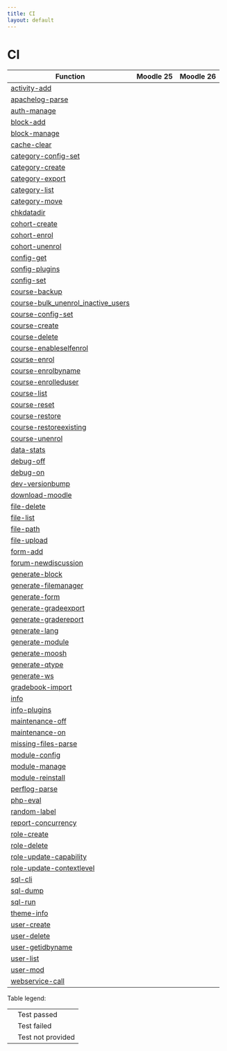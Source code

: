 ```yaml
---
title: CI
layout: default
---
```


CI
========
<div class="table-responsive">
    <table class="table table-striped table-bordered table-hover">
    <thead>
      <tr>
        <th>Function</th>
		<th>Moodle 25</th>		
		<th>Moodle 26</th>
	  </tr>
    </thead>
    <tbody>
    	<tr>
		<td><a href="/commands/#activity-add ">activity-add</td>
		<td><i class="fa fa-check"></i></td>
		<td><i class="fa fa-check"></i></td>
	</tr>
	<tr>
		<td><a href="/commands/#apachelog-parse ">apachelog-parse</td>
		<td><i class="fa fa-ban"></i></td>
		<td><i class="fa fa-ban"></i></td>
	</tr>
	<tr>
		<td><a href="/commands/#auth-manage ">auth-manage</td>
		<td><i class="fa fa-check"></i></td>
		<td><i class="fa fa-check"></i></td>
	</tr>
	<tr>
		<td><a href="/commands/#block-add ">block-add</td>
		<td><i class="fa fa-check"></i></td>
		<td><i class="fa fa-check"></i></td>
	</tr>
	<tr>
		<td><a href="/commands/#block-manage ">block-manage</td>
		<td><i class="fa fa-check"></i></td>
		<td><i class="fa fa-check"></i></td>
	</tr>
	<tr>
		<td><a href="/commands/#cache-clear ">cache-clear</td>
		<td><i class="fa fa-ban"></i></td>
		<td><i class="fa fa-ban"></i></td>
	</tr>
	<tr>
		<td><a href="/commands/#category-config-set ">category-config-set</td>
		<td><i class="fa fa-ban"></i></td>
		<td><i class="fa fa-ban"></i></td>
	</tr>
	<tr>
		<td><a href="/commands/#category-create ">category-create</td>
		<td><i class="fa fa-check"></i></td>
		<td><i class="fa fa-check"></i></td>
	</tr>
	<tr>
		<td><a href="/commands/#category-export ">category-export</td>
		<td><i class="fa fa-check"></i></td>
		<td><i class="fa fa-check"></i></td>
	</tr>
	<tr>
		<td><a href="/commands/#category-list ">category-list</td>
		<td><i class="fa fa-check"></i></td>
		<td><i class="fa fa-check"></i></td>
	</tr>
	<tr>
		<td><a href="/commands/#category-move ">category-move</td>
		<td><i class="fa fa-times"></i></td>
		<td><i class="fa fa-check"></i></td>
	</tr>
	<tr>
		<td><a href="/commands/#chkdatadir ">chkdatadir</td>
		<td><i class="fa fa-check"></i></td>
		<td><i class="fa fa-check"></i></td>
	</tr>
	<tr>
		<td><a href="/commands/#cohort-create ">cohort-create</td>
		<td><i class="fa fa-check"></i></td>
		<td><i class="fa fa-check"></i></td>
	</tr>
	<tr>
		<td><a href="/commands/#cohort-enrol ">cohort-enrol</td>
		<td><i class="fa fa-times"></i></td>
		<td><i class="fa fa-times"></i></td>
	</tr>
	<tr>
		<td><a href="/commands/#cohort-unenrol ">cohort-unenrol</td>
		<td><i class="fa fa-check"></i></td>
		<td><i class="fa fa-check"></i></td>
	</tr>
	<tr>
		<td><a href="/commands/#config-get ">config-get</td>
		<td><i class="fa fa-check"></i></td>
		<td><i class="fa fa-check"></i></td>
	</tr>
	<tr>
		<td><a href="/commands/#config-plugins ">config-plugins</td>
		<td><i class="fa fa-check"></i></td>
		<td><i class="fa fa-check"></i></td>
	</tr>
	<tr>
		<td><a href="/commands/#config-set ">config-set</td>
		<td><i class="fa fa-check"></i></td>
		<td><i class="fa fa-check"></i></td>
	</tr>
	<tr>
		<td><a href="/commands/#course-backup ">course-backup</td>
		<td><i class="fa fa-check"></i></td>
		<td><i class="fa fa-check"></i></td>
	</tr>
	<tr>
		<td><a href="/commands/#course-bulk_unenrol_inactive_users ">course-bulk_unenrol_inactive_users</td>
		<td><i class="fa fa-ban"></i></td>
		<td><i class="fa fa-ban"></i></td>
	</tr>
	<tr>
		<td><a href="/commands/#course-config-set ">course-config-set</td>
		<td><i class="fa fa-check"></i></td>
		<td><i class="fa fa-check"></i></td>
	</tr>
	<tr>
		<td><a href="/commands/#course-create ">course-create</td>
		<td><i class="fa fa-check"></i></td>
		<td><i class="fa fa-check"></i></td>
	</tr>
	<tr>
		<td><a href="/commands/#course-delete ">course-delete</td>
		<td><i class="fa fa-check"></i></td>
		<td><i class="fa fa-check"></i></td>
	</tr>
	<tr>
		<td><a href="/commands/#course-enableselfenrol ">course-enableselfenrol</td>
		<td><i class="fa fa-check"></i></td>
		<td><i class="fa fa-check"></i></td>
	</tr>
	<tr>
		<td><a href="/commands/#course-enrol ">course-enrol</td>
		<td><i class="fa fa-times"></i></td>
		<td><i class="fa fa-check"></i></td>
	</tr>
	<tr>
		<td><a href="/commands/#course-enrolbyname ">course-enrolbyname</td>
		<td><i class="fa fa-times"></i></td>
		<td><i class="fa fa-check"></i></td>
	</tr>
	<tr>
		<td><a href="/commands/#course-enrolleduser ">course-enrolleduser</td>
		<td><i class="fa fa-times"></i></td>
		<td><i class="fa fa-check"></i></td>
	</tr>
	<tr>
		<td><a href="/commands/#course-list ">course-list</td>
		<td><i class="fa fa-check"></i></td>
		<td><i class="fa fa-check"></i></td>
	</tr>
	<tr>
		<td><a href="/commands/#course-reset ">course-reset</td>
		<td><i class="fa fa-times"></i></td>
		<td><i class="fa fa-times"></i></td>
	</tr>
	<tr>
		<td><a href="/commands/#course-restore ">course-restore</td>
		<td><i class="fa fa-times"></i></td>
		<td><i class="fa fa-times"></i></td>
	</tr>
	<tr>
		<td><a href="/commands/#course-restoreexisting ">course-restoreexisting</td>
		<td><i class="fa fa-ban"></i></td>
		<td><i class="fa fa-ban"></i></td>
	</tr>
	<tr>
		<td><a href="/commands/#course-unenrol ">course-unenrol</td>
		<td><i class="fa fa-times"></i></td>
		<td><i class="fa fa-check"></i></td>
	</tr>
	<tr>
		<td><a href="/commands/#data-stats ">data-stats</td>
		<td><i class="fa fa-times"></i></td>
		<td><i class="fa fa-times"></i></td>
	</tr>
	<tr>
		<td><a href="/commands/#debug-off ">debug-off</td>
		<td><i class="fa fa-check"></i></td>
		<td><i class="fa fa-check"></i></td>
	</tr>
	<tr>
		<td><a href="/commands/#debug-on ">debug-on</td>
		<td><i class="fa fa-times"></i></td>
		<td><i class="fa fa-times"></i></td>
	</tr>
	<tr>
		<td><a href="/commands/#dev-versionbump ">dev-versionbump</td>
		<td><i class="fa fa-ban"></i></td>
		<td><i class="fa fa-ban"></i></td>
	</tr>
	<tr>
		<td><a href="/commands/#download-moodle ">download-moodle</td>
		<td><i class="fa fa-times"></i></td>
		<td><i class="fa fa-times"></i></td>
	</tr>
	<tr>
		<td><a href="/commands/#file-delete ">file-delete</td>
		<td><i class="fa fa-check"></i></td>
		<td><i class="fa fa-check"></i></td>
	</tr>
	<tr>
		<td><a href="/commands/#file-list ">file-list</td>
		<td><i class="fa fa-times"></i></td>
		<td><i class="fa fa-check"></i></td>
	</tr>
	<tr>
		<td><a href="/commands/#file-path ">file-path</td>
		<td><i class="fa fa-check"></i></td>
		<td><i class="fa fa-check"></i></td>
	</tr>
	<tr>
		<td><a href="/commands/#file-upload ">file-upload</td>
		<td><i class="fa fa-check"></i></td>
		<td><i class="fa fa-check"></i></td>
	</tr>
	<tr>
		<td><a href="/commands/#form-add ">form-add</td>
		<td><i class="fa fa-check"></i></td>
		<td><i class="fa fa-check"></i></td>
	</tr>
	<tr>
		<td><a href="/commands/#forum-newdiscussion ">forum-newdiscussion</td>
		<td><i class="fa fa-check"></i></td>
		<td><i class="fa fa-check"></i></td>
	</tr>
	<tr>
		<td><a href="/commands/#generate-block ">generate-block</td>
		<td><i class="fa fa-check"></i></td>
		<td><i class="fa fa-check"></i></td>
	</tr>
	<tr>
		<td><a href="/commands/#generate-filemanager ">generate-filemanager</td>
		<td><i class="fa fa-check"></i></td>
		<td><i class="fa fa-check"></i></td>
	</tr>
	<tr>
		<td><a href="/commands/#generate-form ">generate-form</td>
		<td><i class="fa fa-check"></i></td>
		<td><i class="fa fa-check"></i></td>
	</tr>
	<tr>
		<td><a href="/commands/#generate-gradeexport">generate-gradeexport</td>
		<td><i class="fa fa-check"></i></td>
		<td><i class="fa fa-check"></i></td>
	</tr>
	<tr>
		<td><a href="/commands/#generate-gradereport ">generate-gradereport</td>
		<td><i class="fa fa-check"></i></td>
		<td><i class="fa fa-check"></i></td>
	</tr>
	<tr>
		<td><a href="/commands/#generate-lang ">generate-lang</td>
		<td><i class="fa fa-ban"></i></td>
		<td><i class="fa fa-ban"></i></td>
	</tr>
	<tr>
		<td><a href="/commands/#generate-module ">generate-module</td>
		<td><i class="fa fa-check"></i></td>
		<td><i class="fa fa-check"></i></td>
	</tr>
	<tr>
		<td><a href="/commands/#generate-moosh ">generate-moosh</td>
		<td><i class="fa fa-ban"></i></td>
		<td><i class="fa fa-ban"></i></td>
	</tr>
	<tr>
		<td><a href="/commands/#generate-qtype ">generate-qtype</td>
		<td><i class="fa fa-times"></i></td>
		<td><i class="fa fa-times"></i></td>
	</tr>
	<tr>
		<td><a href="/commands/#generate-ws ">generate-ws</td>
		<td><i class="fa fa-ban"></i></td>
		<td><i class="fa fa-ban"></i></td>
	</tr>
	<tr>
		<td><a href="/commands/#gradebook-import ">gradebook-import</td>
		<td><i class="fa fa-ban"></i></td>
		<td><i class="fa fa-ban"></i></td>
	</tr>
	<tr>
		<td><a href="/commands/#info ">info</td>
		<td><i class="fa fa-check"></i></td>
		<td><i class="fa fa-check"></i></td>
	</tr>
	<tr>
		<td><a href="/commands/#info-plugins ">info-plugins</td>
		<td><i class="fa fa-times"></i></td>
		<td><i class="fa fa-check"></i></td>
	</tr>
	<tr>
		<td><a href="/commands/#maintenance-off ">maintenance-off</td>
		<td><i class="fa fa-check"></i></td>
		<td><i class="fa fa-check"></i></td>
	</tr>
	<tr>
		<td><a href="/commands/#maintenance-on ">maintenance-on</td>
		<td><i class="fa fa-times"></i></td>
		<td><i class="fa fa-times"></i></td>
	</tr>
	<tr>
		<td><a href="/commands/#missing-files-parse ">missing-files-parse</td>
		<td><i class="fa fa-ban"></i></td>
		<td><i class="fa fa-ban"></i></td>
	</tr>
	<tr>
		<td><a href="/commands/#module-config ">module-config</td>
		<td><i class="fa fa-check"></i></td>
		<td><i class="fa fa-check"></i></td>
	</tr>
	<tr>
		<td><a href="/commands/#module-manage ">module-manage</td>
		<td><i class="fa fa-check"></i></td>
		<td><i class="fa fa-check"></i></td>
	</tr>
	<tr>
		<td><a href="/commands/#module-reinstall ">module-reinstall</td>
		<td><i class="fa fa-check"></i></td>
		<td><i class="fa fa-check"></i></td>
	</tr>
	<tr>
		<td><a href="/commands/#perflog-parse ">perflog-parse</td>
		<td><i class="fa fa-ban"></i></td>
		<td><i class="fa fa-ban"></i></td>
	</tr>
	<tr>
		<td><a href="/commands/#php-eval ">php-eval</td>
		<td><i class="fa fa-ban"></i></td>
		<td><i class="fa fa-ban"></i></td>
	</tr>
	<tr>
		<td><a href="/commands/#random-label ">random-label</td>
		<td><i class="fa fa-times"></i></td>
		<td><i class="fa fa-check"></i></td>
	</tr>
	<tr>
		<td><a href="/commands/#report-concurrency ">report-concurrency</td>
		<td><i class="fa fa-times"></i></td>
		<td><i class="fa fa-check"></i></td>
	</tr>
	<tr>
		<td><a href="/commands/#role-create ">role-create</td>
		<td><i class="fa fa-check"></i></td>
		<td><i class="fa fa-check"></i></td>
	</tr>
	<tr>
		<td><a href="/commands/#role-delete ">role-delete</td>
		<td><i class="fa fa-check"></i></td>
		<td><i class="fa fa-check"></i></td>
	</tr>
	<tr>
		<td><a href="/commands/#role-update-capability ">role-update-capability</td>
		<td><i class="fa fa-check"></i></td>
		<td><i class="fa fa-check"></i></td>
	</tr>
	<tr>
		<td><a href="/commands/#role-update-contextlevel ">role-update-contextlevel</td>
		<td><i class="fa fa-ban"></i></td>
		<td><i class="fa fa-ban"></i></td>
	</tr>
	<tr>
		<td><a href="/commands/#sql-cli ">sql-cli</td>
		<td><i class="fa fa-ban"></i></td>
		<td><i class="fa fa-ban"></i></td>
	</tr>
	<tr>
		<td><a href="/commands/#sql-dump ">sql-dump</td>
		<td><i class="fa fa-check"></i></td>
		<td><i class="fa fa-check"></i></td>
	</tr>
	<tr>
		<td><a href="/commands/#sql-run ">sql-run</td>
		<td><i class="fa fa-times"></i></td>
		<td><i class="fa fa-check"></i></td>
	</tr>
	<tr>
		<td><a href="/commands/#theme-info ">theme-info</td>
		<td><i class="fa fa-check"></i></td>
		<td><i class="fa fa-check"></i></td>
	</tr>
	<tr>
		<td><a href="/commands/#user-create ">user-create</td>
		<td><i class="fa fa-check"></i></td>
		<td><i class="fa fa-check"></i></td>
	</tr>
	<tr>
		<td><a href="/commands/#user-delete ">user-delete</td>
		<td><i class="fa fa-check"></i></td>
		<td><i class="fa fa-check"></i></td>
	</tr>
	<tr>
		<td><a href="/commands/#user-getidbyname ">user-getidbyname</td>
		<td><i class="fa fa-check"></i></td>
		<td><i class="fa fa-check"></i></td>
	</tr>
	<tr>
		<td><a href="/commands/#user-list ">user-list</td>
		<td><i class="fa fa-times"></i></td>
		<td><i class="fa fa-check"></i></td>
	</tr>
	<tr>
		<td><a href="/commands/#user-mod ">user-mod</td>
		<td><i class="fa fa-check"></i></td>
		<td><i class="fa fa-check"></i></td>
	</tr>
	<tr>
		<td><a href="/commands/#webservice-call ">webservice-call</td>
		<td><i class="fa fa-ban"></i></td>
		<td><i class="fa fa-ban"></i></td>
	</tr>
</tbody>
</table>
</div>

Table legend:
<div class="table-responsive">
<table>
    <tr>
        <td><i class="fa fa-check"></td>
        <td>Test passed</td>
    </tr>
    <tr>
        <td><i class="fa fa-times"></td>
        <td>Test failed</td>
    </tr>
    <tr>
        <td><i class="fa fa-ban"></td>
        <td>Test not provided</td>
    </tr>
</table></div>
